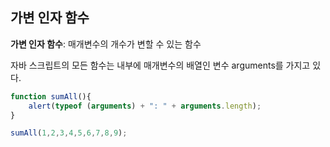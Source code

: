 ## 가변 인자 함수

**가변 인자 함수**: 매개변수의 개수가 변할 수 있는 함수

자바 스크립트의 모든 함수는 내부에 매개변수의 배열인 변수 arguments를 가지고 있다.

```javascript 1.8
function sumAll(){
    alert(typeof (arguments) + ": " + arguments.length);
}

sumAll(1,2,3,4,5,6,7,8,9);
```